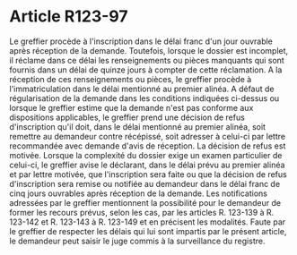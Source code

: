 # Article R123-97

Le greffier procède à l'inscription dans le délai franc d'un jour ouvrable après réception de la demande.   Toutefois, lorsque le dossier est incomplet, il réclame dans ce délai les renseignements ou pièces manquants qui sont fournis dans un délai de quinze jours à compter de cette réclamation. A la réception de ces renseignements ou pièces, le greffier procède à l'immatriculation dans le délai mentionné au premier alinéa.   A défaut de régularisation de la demande dans les conditions indiquées ci-dessus ou lorsque le greffier estime que la demande n'est pas conforme aux dispositions applicables, le greffier prend une décision de refus d'inscription qu'il doit, dans le délai mentionné au premier alinéa, soit remettre au demandeur contre récépissé, soit adresser à celui-ci par lettre recommandée avec demande d'avis de réception. La décision de refus est motivée.   Lorsque la complexité du dossier exige un examen particulier de celui-ci, le greffier avise le déclarant, dans le délai prévu au premier alinéa et par lettre motivée, que l'inscription sera faite ou que la décision de refus d'inscription sera remise ou notifiée au demandeur dans le délai franc de cinq jours ouvrables après réception de la demande.   Les notifications adressées par le greffier mentionnent la possibilité pour le demandeur de former les recours prévus, selon les cas, par les articles R. 123-139 à R. 123-142 et R. 123-143 à R. 123-149 et en précisent les modalités.   Faute par le greffier de respecter les délais qui lui sont impartis par le présent article, le demandeur peut saisir le juge commis à la surveillance du registre.